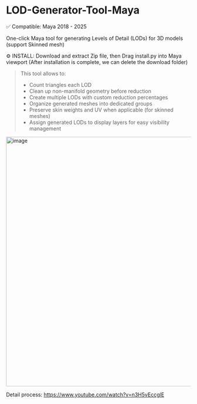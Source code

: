 # LOD-Generator-Tool-Maya

✅ Compatible: Maya 2018 - 2025

One-click Maya tool for generating Levels of Detail (LODs) for 3D models (support Skinned mesh)

⚙️ INSTALL: Download and extract Zip file, then Drag install.py into Maya viewport (After installation is complete, we can delete the download folder)

> This tool allows to: 
> 
> - Count triangles each LOD
> - Clean up non-manifold geometry before reduction
> - Create multiple LODs with custom reduction percentages 
> - Organize generated meshes into dedicated groups
> - Preserve skin weights and UV when applicable (for skinned meshes)
> - Assign generated LODs to display layers for easy visibility management
    
<img width="1082" height="680" alt="image" src="https://github.com/user-attachments/assets/76dc626a-52fe-4702-bb98-679ddfa006d3" />

Detail process: https://www.youtube.com/watch?v=n3H5vEccglE
